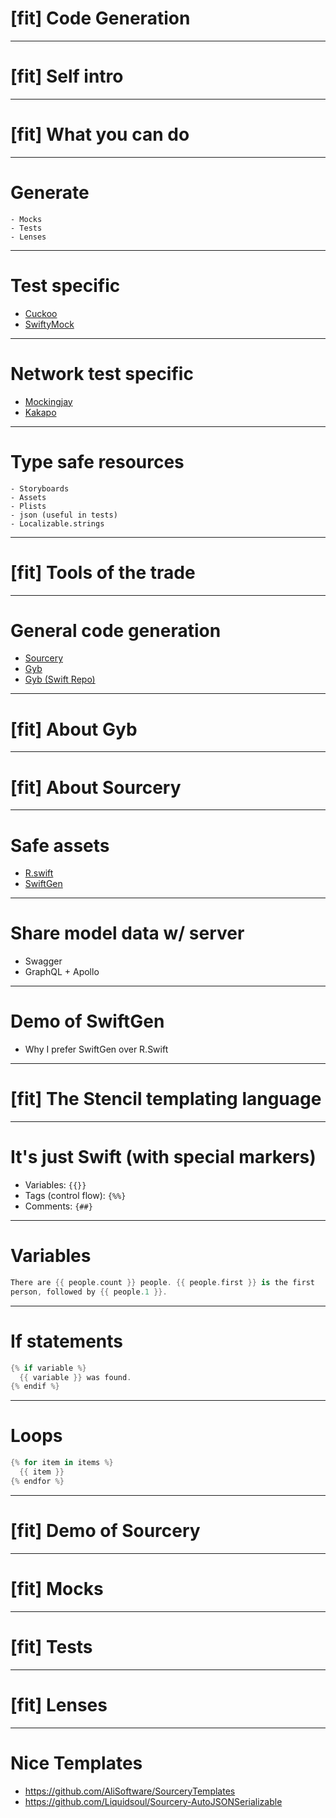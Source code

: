 # [fit] Code Generation

---

# [fit] Self intro

---

# [fit] What you can do

---

# Generate
    - Mocks
    - Tests
    - Lenses

---

# Test specific
- [Cuckoo](https://github.com/Brightify/Cuckoo)
- [SwiftyMock](https://github.com/MakeAWishFoundation/SwiftyMocky)

---

# Network test specific
- [Mockingjay](https://github.com/kylef/Mockingjay)
- [Kakapo](https://github.com/devlucky/Kakapo)

---

# Type safe resources
    - Storyboards
    - Assets
    - Plists
    - json (useful in tests)
    - Localizable.strings

---

# [fit] Tools of the trade

---

# General code generation
- [Sourcery](https://github.com/krzysztofzablocki/Sourcery)
- [Gyb](https://github.com/jph00/gyb)
- [Gyb (Swift Repo)](https://github.com/apple/swift/blob/664e5659c50fb35c6b8e08d05ca6a4e81bdae7f3/utils/gyb.py)

---

# [fit] About Gyb

---

# [fit] About Sourcery

---

# Safe assets
- [R.swift](https://github.com/mac-cain13/R.swift)
- [SwiftGen](https://github.com/SwiftGen/SwiftGen)

---

# Share model data w/ server
- Swagger
- GraphQL + Apollo

---

# Demo of SwiftGen
- Why I prefer SwiftGen over R.Swift

---

# [fit] The Stencil templating language

---

# It's just Swift (with special markers)

- Variables: `{{}}`
- Tags (control flow): `{%%}`
- Comments: `{##}`

---

# Variables

```swift
There are {{ people.count }} people. {{ people.first }} is the first
person, followed by {{ people.1 }}.
```

---

# If statements

```swift
{% if variable %}
  {{ variable }} was found.
{% endif %}
```

---

# Loops

```swift
{% for item in items %}
  {{ item }}
{% endfor %}
```

---

# [fit] Demo of Sourcery

---

# [fit] Mocks

---

# [fit] Tests

---

# [fit] Lenses

---

# Nice Templates
- https://github.com/AliSoftware/SourceryTemplates
- https://github.com/Liquidsoul/Sourcery-AutoJSONSerializable

